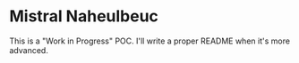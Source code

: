 # Mistral Naheulbeuc

This is a "Work in Progress" POC. I'll write a proper README when it's more advanced.